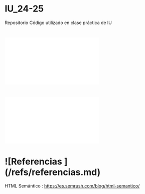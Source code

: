 # IU_24-25
Repositorio Código utilizado en clase práctica de IU

# ![Introducción HTML (formularios)](/IntroHTML/IntroBase.md)


# ![Introducción HTML (estructuración html)](/IntroHTML/IntroDivs.md)


# ![Referencias ] (/refs/referencias.md)
HTML Semántico : https://es.semrush.com/blog/html-semantico/


